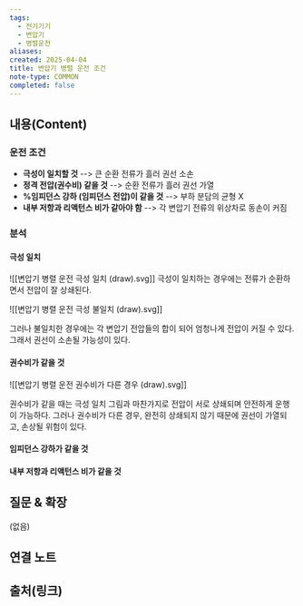 ```yaml
---
tags:
  - 전기기기
  - 변압기
  - 병렬운전
aliases: 
created: 2025-04-04
title: 변압기 병렬 운전 조건
note-type: COMMON
completed: false
---
```


## 내용(Content)

### 운전 조건

- **극성이 일치할 것** --> 큰 순환 전류가 흘러 권선 소손
- **정격 전압(권수비) 같을 것** --> 순환 전류가 흘러 권선 가열
- **%임피던스 강하 (임피던스 전압)이 같을 것** --> 부하 분담의 균형 X
- **내부 저항과 리액턴스 비가 같아야 함** --> 각 변압기 전류의 위상차로 동손이 커짐

### 분석

#### 극성 일치

![[변압기 병렬 운전 극성 일치 (draw).svg]]
극성이 일치하는 경우에는 전류가 순환하면서 전압이 잘 상쇄된다.

![[변압기 병렬 운전 극성 불일치 (draw).svg]]


그러나 불일치한 경우에는 각 변압기 전압들의 합이 되어 엄청나게 전압이 커질 수 있다. 그래서 권선이 소손될 가능성이 있다.

#### 권수비가 같을 것

![[변압기 병렬 운전 권수비가 다른 경우 (draw).svg]]

권수비가 같을 때는 극성 일치 그림과 마찬가지로 전압이 서로 상쇄되며 안전하게 운행이 가능하다. 그러나 권수비가 다른 경우, 완전히 상쇄되지 않기 때문에 권선이 가열되고, 손상될 위험이 있다.

#### 임피던스 강하가 같을 것

#### 내부 저항과 리액턴스 비가 같을 것

## 질문 & 확장

(없음)

## 연결 노트

## 출처(링크)

